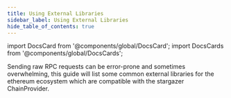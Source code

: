 ```yaml
---
title: Using External Libraries
sidebar_label: Using External Libraries
hide_table_of_contents: true
---
```


import DocsCard from '@components/global/DocsCard';
import DocsCards from '@components/global/DocsCards';

<head>
  <meta
    name="description"
    content="Sending raw RPC requests can be error-prone and sometimes overwhelming, this guide will list some common external libraries for the ethereum ecosystem which are compatible with the stargazer ChainProvider."
  />
  <style>{`
    :root {
      --doc-item-container-width: 60rem;
    }
  `}</style>
</head>

<intro-end />

Sending raw RPC requests can be error-prone and sometimes overwhelming, this guide will list some common external libraries for the ethereum ecosystem which are compatible with the stargazer ChainProvider.
